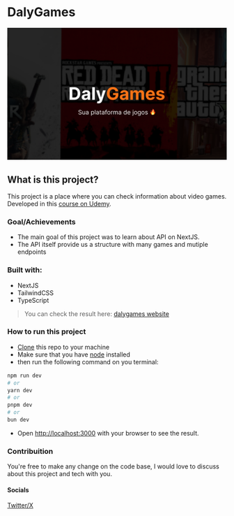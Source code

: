 # DalyGames

![dalygames](./public/preview.png)

## What is this project?

This project is a place where you can check information about video games. Developed in this [course on Udemy](https://www.udemy.com/course/nextjs-zero-ao-avancado/).

### Goal/Achievements

- The main goal of this project was to learn about API on NextJS.
- The API itself provide us a structure with many games and mutiple endpoints

### Built with:

- NextJS
- TailwindCSS
- TypeScript

> You can check the result here: [dalygames website](https://dalygames-ivory.vercel.app/)

### How to run this project

- [Clone](https://docs.github.com/en/repositories/creating-and-managing-repositories/cloning-a-repository) this repo to your machine
- Make sure that you have [node](https://nodejs.org/en) installed
- then run the following command on you terminal:

```bash
npm run dev
# or
yarn dev
# or
pnpm dev
# or
bun dev
```

- Open [http://localhost:3000](http://localhost:3000) with your browser to see the result.

### Contribuition

You're free to make any change on the code base, I would love to discuss about this project and tech with you.

#### Socials

[Twitter/X](https://x.com/igormustcode)

